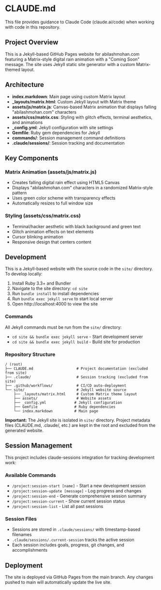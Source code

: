 # CLAUDE.md

This file provides guidance to Claude Code (claude.ai/code) when working with code in this repository.

## Project Overview

This is a Jekyll-based GitHub Pages website for abilashmohan.com featuring a Matrix-style digital rain animation with a "Coming Soon" message. The site uses Jekyll static site generator with a custom Matrix-themed layout.

## Architecture

- **index.markdown**: Main page using custom Matrix layout
- **_layouts/matrix.html**: Custom Jekyll layout with Matrix theme
- **assets/js/matrix.js**: Canvas-based Matrix animation that displays falling "abilashmohan.com" characters
- **assets/css/matrix.css**: Styling with glitch effects, terminal aesthetics, and animations
- **_config.yml**: Jekyll configuration with site settings
- **Gemfile**: Ruby gem dependencies for Jekyll
- **commands/**: Session management command definitions
- **.claude/sessions/**: Session tracking and documentation

## Key Components

### Matrix Animation (assets/js/matrix.js)
- Creates falling digital rain effect using HTML5 Canvas
- Displays "abilashmohan.com" characters in a randomized Matrix-style pattern
- Uses green color scheme with transparency effects
- Automatically resizes to full window size

### Styling (assets/css/matrix.css)
- Terminal/hacker aesthetic with black background and green text
- Glitch animation effects on text elements
- Cursor blinking animation
- Responsive design that centers content

## Development

This is a Jekyll-based website with the source code in the `site/` directory. To develop locally:

1. Install Ruby 3.3+ and Bundler
2. Navigate to the site directory: `cd site`
3. Run `bundle install` to install dependencies
4. Run `bundle exec jekyll serve` to start local server
5. Open http://localhost:4000 to view the site

### Commands
All Jekyll commands must be run from the `site/` directory:
- `cd site && bundle exec jekyll serve` - Start development server
- `cd site && bundle exec jekyll build` - Build site for production

### Repository Structure
```
/ (root)
├── CLAUDE.md                    # Project documentation (excluded from site)
├── .claude/                     # Session tracking (excluded from site)
├── .github/workflows/           # CI/CD auto-deployment
└── site/                        # Jekyll website source
    ├── _layouts/matrix.html     # Custom Matrix theme layout
    ├── assets/                  # Website assets
    ├── _config.yml             # Jekyll configuration
    ├── Gemfile                 # Ruby dependencies
    └── index.markdown          # Main page
```

**Important:** The Jekyll site is isolated in `site/` directory. Project metadata files (CLAUDE.md, .claude/, etc.) are kept in the root and excluded from the generated website.

## Session Management

This project includes claude-sessions integration for tracking development work:

### Available Commands
- `/project:session-start [name]` - Start a new development session
- `/project:session-update [message]` - Log progress and changes
- `/project:session-end` - Generate comprehensive session summary
- `/project:session-current` - Show current session status
- `/project:session-list` - List all past sessions

### Session Files
- Sessions are stored in `.claude/sessions/` with timestamp-based filenames
- `.claude/sessions/.current-session` tracks the active session
- Each session includes goals, progress, git changes, and accomplishments

## Deployment

The site is deployed via GitHub Pages from the main branch. Any changes pushed to main will automatically update the live site.